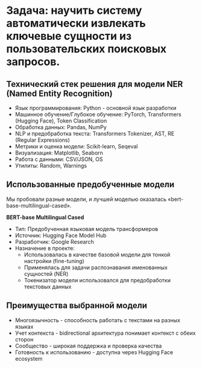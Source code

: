 # Задача: научить систему автоматически извлекать ключевые сущности из пользовательских поисковых запросов.

## Технический стек решения для модели NER (Named Entity Recognition)
- Язык программирования: Python - основной язык разработки
- Машинное обучение/Глубокое обучение: PyTorch, Transformers (Hugging Face), Token Classification 
- Обработка данных: Pandas, NumPy 
- NLP и предобработка текста: Transformers Tokenizer, AST, RE (Regular Expressions)
- Метрики и оценка модели: Scikit-learn, Seqeval 
- Визуализация: Matplotlib, Seaborn
- Работа с данными: CSV/JSON, OS
- Утилиты: Random, Warnings

## Использованные предобученные модели

Мы пробовали разные модели, и лучшей моделью оказалась «bert-base-multilingual-cased».

**BERT-base Multilingual Cased**
- Тип: Предобученная языковая модель трансформеров
- Источник: Hugging Face Model Hub
- Разработчик: Google Research
- Назначение в проекте:
    - Использовалась в качестве базовой модели для тонкой настройки (fine-tuning)
    - Применялась для задачи распознавания именованных сущностей (NER)
    - Токенизатор модели использовался для предобработки текстовых данных

## Преимущества выбранной модели
- Многоязычность - способность работать с текстами на разных языках
- Учет контекста - bidirectional архитектура понимает контекст с обеих сторон
- Сообщество - широкая поддержка и проверка качества
- Готовность к использованию - доступна через Hugging Face ecosystem
